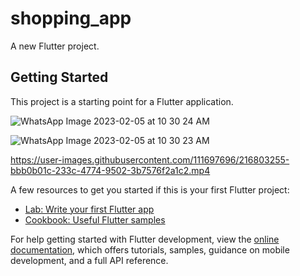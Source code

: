 # shopping_app

A new Flutter project.

## Getting Started

This project is a starting point for a Flutter application.

![WhatsApp Image 2023-02-05 at 10 30 24 AM](https://user-images.githubusercontent.com/111697696/216803250-8f59d77c-2702-46a5-99a3-5ae8c90c7bef.jpeg)

![WhatsApp Image 2023-02-05 at 10 30 23 AM](https://user-images.githubusercontent.com/111697696/216803245-b5e760d1-8598-43c8-a40a-6cbf3373abe5.jpeg)

https://user-images.githubusercontent.com/111697696/216803255-bbb0b01c-233c-4774-9502-3b7576f2a1c2.mp4


A few resources to get you started if this is your first Flutter project:

- [Lab: Write your first Flutter app](https://docs.flutter.dev/get-started/codelab)
- [Cookbook: Useful Flutter samples](https://docs.flutter.dev/cookbook)

For help getting started with Flutter development, view the
[online documentation](https://docs.flutter.dev/), which offers tutorials,
samples, guidance on mobile development, and a full API reference.
